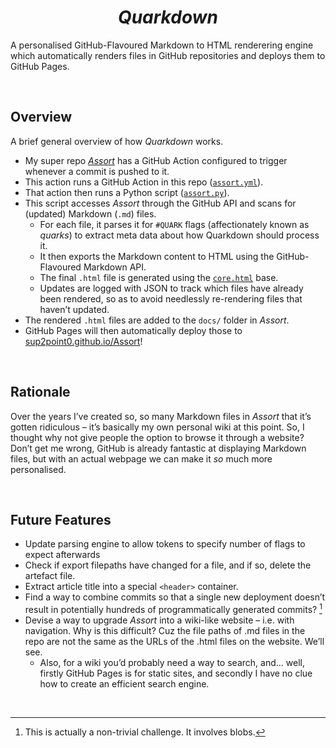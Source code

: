 <h1 align="center"> <em> Quarkdown </em> </h1>

A personalised GitHub-Flavoured Markdown to HTML renderering engine which automatically renders files in GitHub repositories and deploys them to GitHub Pages.


<br>


## Overview

A brief general overview of how *Quarkdown* works.

- My super repo [*Assort*](https://github.com/Sup2point0/Assort) has a GitHub Action configured to trigger whenever a commit is pushed to it.
- This action runs a GitHub Action in this repo ([`assort.yml`](.github/workflows/assort.yml)).
- That action then runs a Python script ([`assort.py`](scripts/assort.py)).
- This script accesses *Assort* through the GitHub API and scans for (updated) Markdown (`.md`) files.
  - For each file, it parses it for `#QUARK` flags (affectionately known as *quarks*) to extract meta data about how Quarkdown should process it.
  - It then exports the Markdown content to HTML using the GitHub-Flavoured Markdown API.
  - The final `.html` file is generated using the [`core.html`](quarkdown/resources/core.html) base.
  - Updates are logged with JSON to track which files have already been rendered, so as to avoid needlessly re-rendering files that haven’t updated.
- The rendered `.html` files are added to the `docs/` folder in *Assort*.
- GitHub Pages will then automatically deploy those to [sup2point0.github.io/Assort](https://sup2point0.github.io/Assort)!


<br>


## Rationale

Over the years I’ve created so, so many Markdown files in *Assort* that it’s gotten ridiculous – it’s basically my own personal wiki at this point. So, I thought why not give people the option to browse it through a website? Don’t get me wrong, GitHub is already fantastic at displaying Markdown files, but with an actual webpage we can make it *so* much more personalised.


<br>


## Future Features

- Update parsing engine to allow tokens to specify number of flags to expect afterwards
- Check if export filepaths have changed for a file, and if so, delete the artefact file.
- Extract article title into a special `<header>` container.
- Find a way to combine commits so that a single new deployment doesn’t result in potentially hundreds of programmatically generated commits? [^combine-commits]
- Devise a way to upgrade *Assort* into a wiki-like website &ndash; i.e. with navigation. Why is this difficult? Cuz the file paths of .md files in the repo are not the same as the URLs of the .html files on the website. We’ll see.
  - Also, for a wiki you’d probably need a way to search, and... well, firstly GitHub Pages is for static sites, and secondly I have no clue how to create an efficient search engine.

[^combine-commits]: This is actually a non-trivial challenge. It involves blobs.


<br>
